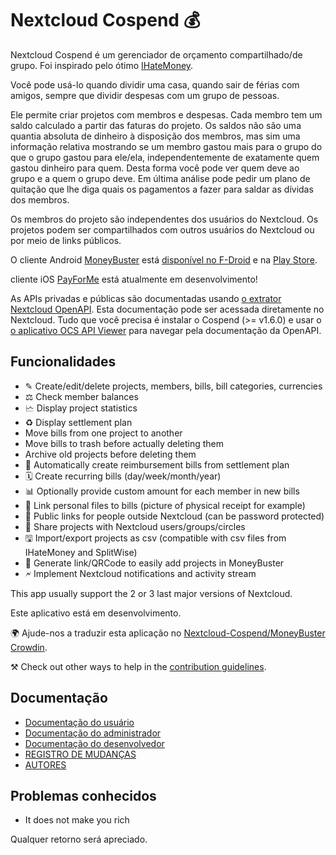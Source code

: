 # Nextcloud Cospend 💰

Nextcloud Cospend é um gerenciador de orçamento compartilhado/de grupo. Foi inspirado pelo ótimo [IHateMoney](https://github.com/spiral-project/ihatemoney/).

Você pode usá-lo quando dividir uma casa, quando sair de férias com amigos, sempre que dividir despesas com um grupo de pessoas.

Ele permite criar projetos com membros e despesas. Cada membro tem um saldo calculado a partir das faturas do projeto. Os saldos não são uma quantia absoluta de dinheiro à disposição dos membros, mas sim uma informação relativa mostrando se um membro gastou mais para o grupo do que o grupo gastou para ele/ela, independentemente de exatamente quem gastou dinheiro para quem. Desta forma você pode ver quem deve ao grupo e a quem o grupo deve. Em última análise pode pedir um plano de quitação que lhe diga quais os pagamentos a fazer para saldar as dívidas dos membros.

Os membros do projeto são independentes dos usuários do Nextcloud. Os projetos podem ser compartilhados com outros usuários do Nextcloud ou por meio de links públicos.

O cliente Android [MoneyBuster](https://gitlab.com/eneiluj/moneybuster) está [disponível no F-Droid](https://f-droid.org/packages/net.eneiluj.moneybuster/) e na [Play Store](https://play.google.com/store/apps/details?id=net.eneiluj.moneybuster).

cliente iOS [PayForMe](https://github.com/mayflower/PayForMe) está atualmente em desenvolvimento!

As APIs privadas e públicas são documentadas usando [o extrator Nextcloud OpenAPI](https://github.com/nextcloud/openapi-extractor/). Esta documentação pode ser acessada diretamente no Nextcloud. Tudo que você precisa é instalar o Cospend (>= v1.6.0) e usar o [o aplicativo OCS API Viewer](https://apps.nextcloud.com/apps/ocs_api_viewer) para navegar pela documentação da OpenAPI.

## Funcionalidades

* ✎ Create/edit/delete projects, members, bills, bill categories, currencies
* ⚖ Check member balances
* 🗠 Display project statistics
* ♻ Display settlement plan
* Move bills from one project to another
* Move bills to trash before actually deleting them
* Archive old projects before deleting them
* 🎇 Automatically create reimbursement bills from settlement plan
* 🗓 Create recurring bills (day/week/month/year)
* 📊 Optionally provide custom amount for each member in new bills
* 🔗 Link personal files to bills (picture of physical receipt for example)
* 👩 Public links for people outside Nextcloud (can be password protected)
* 👫 Share projects with Nextcloud users/groups/circles
* 🖫 Import/export projects as csv (compatible with csv files from IHateMoney and SplitWise)
* 🔗 Generate link/QRCode to easily add projects in MoneyBuster
* 🗲 Implement Nextcloud notifications and activity stream

This app usually support the 2 or 3 last major versions of Nextcloud.

Este aplicativo está em desenvolvimento.

🌍 Ajude-nos a traduzir esta aplicação no [Nextcloud-Cospend/MoneyBuster Crowdin](https://crowdin.com/project/moneybuster).

⚒ Check out other ways to help in the [contribution guidelines](https://github.com/julien-nc/cospend-nc/blob/master/CONTRIBUTING.md).

## Documentação

* [Documentação do usuário](https://github.com/julien-nc/cospend-nc/blob/master/docs/user.md)
* [Documentação do administrador](https://github.com/julien-nc/cospend-nc/blob/master/docs/admin.md)
* [Documentação do desenvolvedor](https://github.com/julien-nc/cospend-nc/blob/master/docs/dev.md)
* [REGISTRO DE MUDANÇAS](https://github.com/julien-nc/cospend-nc/blob/master/CHANGELOG.md#change-log)
* [AUTORES](https://github.com/julien-nc/cospend-nc/blob/master/AUTHORS.md#authors)

## Problemas conhecidos

* It does not make you rich

Qualquer retorno será apreciado.

